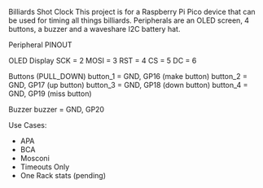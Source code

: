 Billiards Shot Clock
This project is for a Raspberry Pi Pico device that can be used for timing all things billiards.
Peripherals are an OLED screen, 4 buttons, a buzzer and a waveshare I2C battery hat.


Peripheral PINOUT

OLED Display
SCK  =  2
MOSI =  3
RST  =  4
CS   =  5
DC   =  6

Buttons (PULL_DOWN)
button_1 = GND, GP16 (make button)
button_2 = GND, GP17 (up button)
button_3 = GND, GP18 (down button)
button_4 = GND, GP19 (miss button)

Buzzer
buzzer = GND, GP20


Use Cases:
- APA
- BCA
- Mosconi
- Timeouts Only
- One Rack stats (pending)
